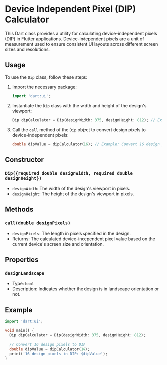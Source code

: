 # Device Independent Pixel (DIP) Calculator

This Dart class provides a utility for calculating device-independent pixels (DIP) in Flutter applications. Device-independent pixels are a unit of measurement used to ensure consistent UI layouts across different screen sizes and resolutions.

## Usage

To use the `Dip` class, follow these steps:

1. Import the necessary package:

    ```dart
    import 'dart:ui';
    ```

2. Instantiate the `Dip` class with the width and height of the design's viewport:

    ```dart
    Dip dipCalculator = Dip(designWidth: 375, designHeight: 812); // Example values
    ```

3. Call the `call` method of the `Dip` object to convert design pixels to device-independent pixels:

    ```dart
    double dipValue = dipCalculator(16); // Example: Convert 16 design pixels to DIP
    ```

## Constructor

### `Dip({required double designWidth, required double designHeight})`

- `designWidth`: The width of the design's viewport in pixels.
- `designHeight`: The height of the design's viewport in pixels.

## Methods

### `call(double designPixels)`

- `designPixels`: The length in pixels specified in the design.
- Returns: The calculated device-independent pixel value based on the current device's screen size and orientation.

## Properties

### `designLandscape`

- Type: `bool`
- Description: Indicates whether the design is in landscape orientation or not.

## Example

```dart
import 'dart:ui';

void main() {
  Dip dipCalculator = Dip(designWidth: 375, designHeight: 812);
  
  // Convert 16 design pixels to DIP
  double dipValue = dipCalculator(16);
  print('16 design pixels in DIP: $dipValue');
}
